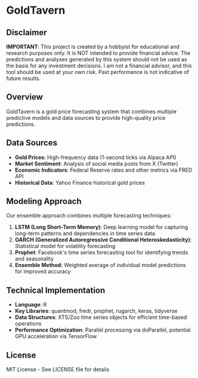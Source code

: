 # GoldTavern

## Disclaimer
**IMPORTANT**: This project is created by a hobbyist for educational and research purposes only. It is NOT intended to provide financial advice. The predictions and analyses generated by this system should not be used as the basis for any investment decisions. I am not a financial advisor, and this tool should be used at your own risk. Past performance is not indicative of future results.

## Overview
GoldTavern is a gold price forecasting system that combines multiple predictive models and data sources to provide high-quality price predictions.

## Data Sources
- **Gold Prices**: High-frequency data (1-second ticks via Alpaca API)
- **Market Sentiment**: Analysis of social media posts from X (Twitter)
- **Economic Indicators**: Federal Reserve rates and other metrics via FRED API
- **Historical Data**: Yahoo Finance historical gold prices

## Modeling Approach
Our ensemble approach combines multiple forecasting techniques:

1. **LSTM (Long Short-Term Memory)**: Deep learning model for capturing long-term patterns and dependencies in time series data
2. **GARCH (Generalized Autoregressive Conditional Heteroskedasticity)**: Statistical model for volatility forecasting
3. **Prophet**: Facebook's time series forecasting tool for identifying trends and seasonality
4. **Ensemble Method**: Weighted average of individual model predictions for improved accuracy

## Technical Implementation
- **Language**: R
- **Key Libraries**: quantmod, fredr, prophet, rugarch, keras, tidyverse
- **Data Structures**: XTS/Zoo time series objects for efficient time-based operations
- **Performance Optimization**: Parallel processing via doParallel, potential GPU acceleration via TensorFlow

## License
MIT License - See LICENSE file for details
